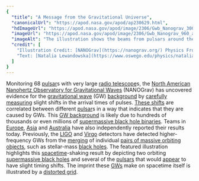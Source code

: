 ```yaml
---
{
  "title": "A Message from the Gravitational Universe",
  "canonicalUrl": "https://apod.nasa.gov/apod/ap230629.html",
  "hdImageUrl": "https://apod.nasa.gov/apod/image/2306/Gwb_Nanograv_3000_annotated.jpg",
  "imageUrl": "https://apod.nasa.gov/apod/image/2306/Gwb_Nanograv_960_annotated.jpg",
  "imageAlt": "The illustration shows the beams from pulsars around the image and a pair of merging black holes on the upper left. A grid depicting the warping of spacetime by passing gravitational waves spreads across the image center. Please see the explanation for more detailed information.",
  "credit": [
    "Illustration Credit: [NANOGrav](https://nanograv.org/) Physics Frontier Center",
    "Text: [Natalia Lewandowska](https://www.oswego.edu/physics/natalia-lewandowska) ([SUNY Oswego](https://www.oswego.edu/physics/))"
  ]
}
---
```


Monitoring 68 [pulsar](https://en.wikipedia.org/wiki/Pulsar)s with very large [radio telescope](https://en.wikipedia.org/wiki/Radio_telescope)s, the [North American Nanohertz Observatory for Gravitational Waves](https://nanograv.org/science/overview) (NANOGrav) has uncovered evidence for the [gravitational wave](https://nanograv.org/science/topics/low-frequency-gravitational-waves) (GW) [background](https://en.wikipedia.org/wiki/Gravitational_wave_background) by [carefully measuring](https://nanograv.org/news/15yrRelease) slight shifts in the arrival times of pulses. [These shifts](https://www.seti.org/press-release/nanogravs-15-year-journey-reveals-cosmic-hum) are correlated between different [pulsar](https://apod.nasa.gov/apod/ap220821.html)s in a way that indicates that they are caused by GWs. This [GW background](https://astrobites.org/2018/01/29/hunting-for-gravitational-waves-from-spinning-neutron-stars/) is likely due to hundreds of thousands or even millions of [supermassive black hole binaries](https://apod.nasa.gov/apod/ap181203.html). Teams in [Europe](https://en.wikipedia.org/wiki/Europe), [Asia](https://en.wikipedia.org/wiki/Asia) and [Australia](https://en.wikipedia.org/wiki/Australia) have also independently reported their results today. Previously, the [LIGO](https://www.aps.org/publications/apsnews/201710/virgo.cfm) and [Virgo](https://en.wikipedia.org/wiki/Virgo_interferometer) detectors have detected higher-frequency GWs from the [merging](https://apod.nasa.gov/apod/ap210411.html) of individual [pairs of massive orbiting objects](https://apod.nasa.gov/apod/ap211207.html), such as stellar-mass [black holes](https://solarsystem.nasa.gov/news/1068/10-questions-you-might-have-about-black-holes/). The featured illustration highlights this [spacetime](https://en.wikipedia.org/wiki/Spacetime)\-shaking result by depicting two orbiting [supermassive black holes](https://astronomy.swin.edu.au/cosmos/s/supermassive+black+hole) and several of the [pulsars](https://www.atnf.csiro.au/outreach/education/everyone/pulsars/index.html) that would [appear](https://images.fineartamerica.com/images/artworkimages/mediumlarge/3/cat-looking-surprised-peering-over-the-edge-of-the-picture-john-daniels.jpg) to have slight timing shifts. The imprint these [GWs](https://youtu.be/4GbWfNHtHRg) make on spacetime itself is illustrated by a [distorted grid](https://youtu.be/R7V3koyL7Mc).
